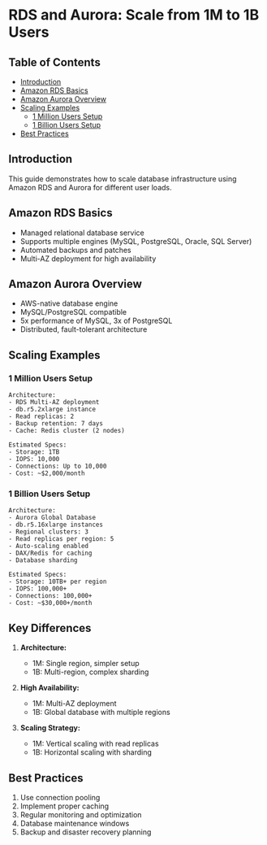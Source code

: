 # RDS and Aurora: Scale from 1M to 1B Users

## Table of Contents

- [Introduction](#introduction)
- [Amazon RDS Basics](#amazon-rds-basics)
- [Amazon Aurora Overview](#amazon-aurora-overview)
- [Scaling Examples](#scaling-examples)
  - [1 Million Users Setup](#1-million-users-setup)
  - [1 Billion Users Setup](#1-billion-users-setup)
- [Best Practices](#best-practices)

## Introduction

This guide demonstrates how to scale database infrastructure using Amazon RDS and Aurora for different user loads.

## Amazon RDS Basics

- Managed relational database service
- Supports multiple engines (MySQL, PostgreSQL, Oracle, SQL Server)
- Automated backups and patches
- Multi-AZ deployment for high availability

## Amazon Aurora Overview

- AWS-native database engine
- MySQL/PostgreSQL compatible
- 5x performance of MySQL, 3x of PostgreSQL
- Distributed, fault-tolerant architecture

## Scaling Examples

### 1 Million Users Setup

```plaintext
Architecture:
- RDS Multi-AZ deployment
- db.r5.2xlarge instance
- Read replicas: 2
- Backup retention: 7 days
- Cache: Redis cluster (2 nodes)

Estimated Specs:
- Storage: 1TB
- IOPS: 10,000
- Connections: Up to 10,000
- Cost: ~$2,000/month
```

### 1 Billion Users Setup

```plaintext
Architecture:
- Aurora Global Database
- db.r5.16xlarge instances
- Regional clusters: 3
- Read replicas per region: 5
- Auto-scaling enabled
- DAX/Redis for caching
- Database sharding

Estimated Specs:
- Storage: 10TB+ per region
- IOPS: 100,000+
- Connections: 100,000+
- Cost: ~$30,000+/month
```

## Key Differences

1. **Architecture:**
     - 1M: Single region, simpler setup
     - 1B: Multi-region, complex sharding

2. **High Availability:**
     - 1M: Multi-AZ deployment
     - 1B: Global database with multiple regions

3. **Scaling Strategy:**
     - 1M: Vertical scaling with read replicas
     - 1B: Horizontal scaling with sharding

## Best Practices

1. Use connection pooling
2. Implement proper caching
3. Regular monitoring and optimization
4. Database maintenance windows
5. Backup and disaster recovery planning
